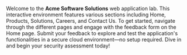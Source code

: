 Welcome to the **Acme Software Solutions** web application lab. This interactive environment features various sections including Home, Products, Solutions, Careers, and Contact Us. To get started, navigate through the different pages and engage with the feedback form on the Home page. Submit your feedback to explore and test the application's functionalities in a secure cloud environment—no setup required. Dive in and begin your security assessment today!